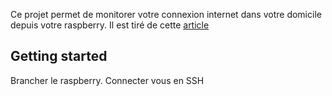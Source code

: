 Ce projet permet de monitorer votre connexion internet dans votre domicile depuis votre raspberry. Il est tiré de cette [article](https://blog.eleven-labs.com/fr/monitorer-son-debit-internet/)

## Getting started

Brancher le raspberry. Connecter vous en SSH
